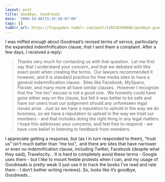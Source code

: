 ```yaml
---
layout: post
title: Goodbye, Goodreads
date: '2009-10-06T15:35:50-07:00'
tags: []
tumblr_url: https://fugugames.tumblr.com/post/110318390886/goodbye-goodreads
---
```

I was miffed enough about Goodread’s revised terms of servce, particularly the expanded indemfnification clause, that I sent them a complaint. After a few days, I received a reply:

> Thanks very much for contacting us with that question.&nbsp; Let me first say that I understand your concern, and that we debated with this exact point when creating the terms.&nbsp; Our lawyers recommended it however, and it is standard practice for free media sites to have a general indemnification clause.&nbsp; Sites like Facebook, MySpace, Flixster, and many more all have similar clauses.&nbsp; However I recognize that the “me too” excuse is not a good one.&nbsp; We honestly could have gone either way on the clause, but felt it was better to be safe and have our users trust our judgement should any unforeseen legal issues arise.&nbsp; Just as we have a reputation to uphold in the way we do business, so we have a reputation to upload in the way we treat our members - and that includes doing the right thing in any legal matters. I hope this addresses your concerns, and feel free to respond - we have core belief in listening to feedback from members.

I appreciate getting a response, but (as I in turn responded to them), “trust us” isn’t much better than “me too”,&nbsp; and there are sites that have narrower or even no indemnfication clause, including Twitter, Facebook (despite what they said), Travelocity… It is hard to completely avoid these terms - Google uses them - but I like to mount feeble protests when I can, and my usage of Goodreads is pretty weak (I just use it to track the books I’ve read and rate them - I don’t bother writing reviews). So, looks like it’s goodbye, Goodreads…
